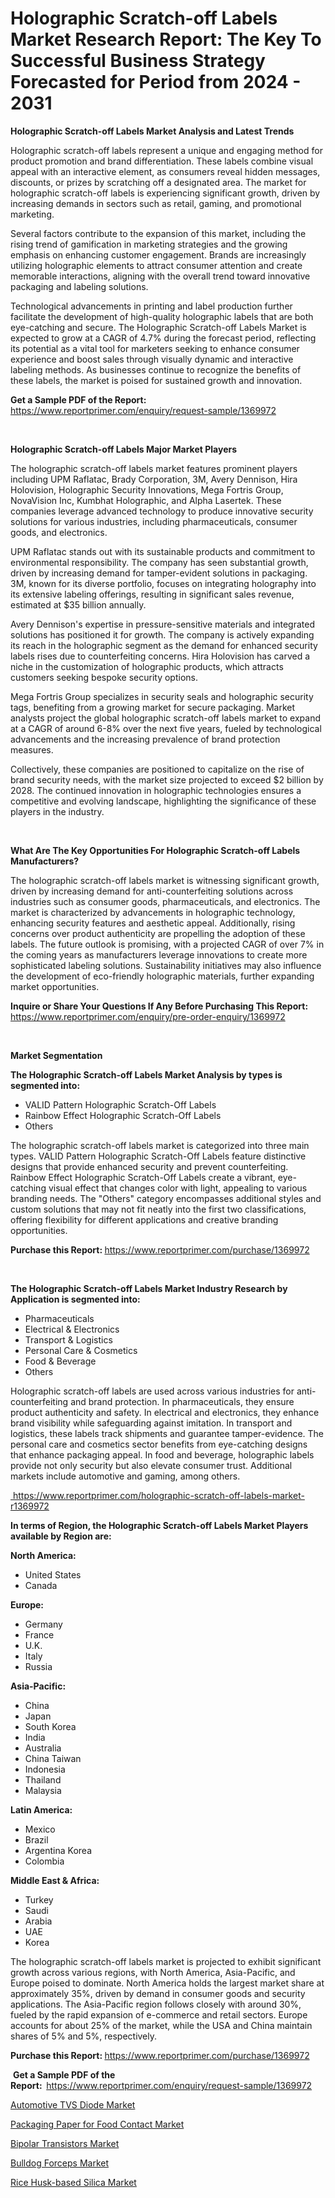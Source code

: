 <p><h1>Holographic Scratch-off Labels Market Research Report: The Key To Successful Business Strategy Forecasted for Period from 2024 - 2031</h1></p><p><strong>Holographic Scratch-off Labels Market Analysis and Latest Trends</strong></p>
<p><p>Holographic scratch-off labels represent a unique and engaging method for product promotion and brand differentiation. These labels combine visual appeal with an interactive element, as consumers reveal hidden messages, discounts, or prizes by scratching off a designated area. The market for holographic scratch-off labels is experiencing significant growth, driven by increasing demands in sectors such as retail, gaming, and promotional marketing. </p><p>Several factors contribute to the expansion of this market, including the rising trend of gamification in marketing strategies and the growing emphasis on enhancing customer engagement. Brands are increasingly utilizing holographic elements to attract consumer attention and create memorable interactions, aligning with the overall trend toward innovative packaging and labeling solutions.</p><p>Technological advancements in printing and label production further facilitate the development of high-quality holographic labels that are both eye-catching and secure. The Holographic Scratch-off Labels Market is expected to grow at a CAGR of 4.7% during the forecast period, reflecting its potential as a vital tool for marketers seeking to enhance consumer experience and boost sales through visually dynamic and interactive labeling methods. As businesses continue to recognize the benefits of these labels, the market is poised for sustained growth and innovation.</p></p>
<p><strong>Get a Sample PDF of the Report:&nbsp;</strong> <a href="https://www.reportprimer.com/enquiry/request-sample/1369972">https://www.reportprimer.com/enquiry/request-sample/1369972</a></p>
<p>&nbsp;</p>
<p><strong>Holographic Scratch-off Labels Major Market Players</strong></p>
<p><p>The holographic scratch-off labels market features prominent players including UPM Raflatac, Brady Corporation, 3M, Avery Dennison, Hira Holovision, Holographic Security Innovations, Mega Fortris Group, NovaVision Inc, Kumbhat Holographic, and Alpha Lasertek. These companies leverage advanced technology to produce innovative security solutions for various industries, including pharmaceuticals, consumer goods, and electronics.</p><p>UPM Raflatac stands out with its sustainable products and commitment to environmental responsibility. The company has seen substantial growth, driven by increasing demand for tamper-evident solutions in packaging. 3M, known for its diverse portfolio, focuses on integrating holography into its extensive labeling offerings, resulting in significant sales revenue, estimated at $35 billion annually.</p><p>Avery Dennison's expertise in pressure-sensitive materials and integrated solutions has positioned it for growth. The company is actively expanding its reach in the holographic segment as the demand for enhanced security labels rises due to counterfeiting concerns. Hira Holovision has carved a niche in the customization of holographic products, which attracts customers seeking bespoke security options.</p><p>Mega Fortris Group specializes in security seals and holographic security tags, benefiting from a growing market for secure packaging. Market analysts project the global holographic scratch-off labels market to expand at a CAGR of around 6-8% over the next five years, fueled by technological advancements and the increasing prevalence of brand protection measures.</p><p>Collectively, these companies are positioned to capitalize on the rise of brand security needs, with the market size projected to exceed $2 billion by 2028. The continued innovation in holographic technologies ensures a competitive and evolving landscape, highlighting the significance of these players in the industry.</p></p>
<p>&nbsp;</p>
<p><strong>What Are The Key Opportunities For Holographic Scratch-off Labels Manufacturers?</strong></p>
<p><p>The holographic scratch-off labels market is witnessing significant growth, driven by increasing demand for anti-counterfeiting solutions across industries such as consumer goods, pharmaceuticals, and electronics. The market is characterized by advancements in holographic technology, enhancing security features and aesthetic appeal. Additionally, rising concerns over product authenticity are propelling the adoption of these labels. The future outlook is promising, with a projected CAGR of over 7% in the coming years as manufacturers leverage innovations to create more sophisticated labeling solutions. Sustainability initiatives may also influence the development of eco-friendly holographic materials, further expanding market opportunities.</p></p>
<p><strong>Inquire or Share Your Questions If Any Before Purchasing This Report:</strong> <a href="https://www.reportprimer.com/enquiry/pre-order-enquiry/1369972">https://www.reportprimer.com/enquiry/pre-order-enquiry/1369972</a></p>
<p>&nbsp;</p>
<p><strong>Market Segmentation</strong></p>
<p><strong>The Holographic Scratch-off Labels Market Analysis by types is segmented into:</strong></p>
<p><ul><li>VALID Pattern Holographic Scratch-Off Labels</li><li>Rainbow Effect Holographic Scratch-Off Labels</li><li>Others</li></ul></p>
<p><p>The holographic scratch-off labels market is categorized into three main types. VALID Pattern Holographic Scratch-Off Labels feature distinctive designs that provide enhanced security and prevent counterfeiting. Rainbow Effect Holographic Scratch-Off Labels create a vibrant, eye-catching visual effect that changes color with light, appealing to various branding needs. The "Others" category encompasses additional styles and custom solutions that may not fit neatly into the first two classifications, offering flexibility for different applications and creative branding opportunities.</p></p>
<p><strong>Purchase this Report:&nbsp;</strong><a href="https://www.reportprimer.com/purchase/1369972">https://www.reportprimer.com/purchase/1369972</a></p>
<p>&nbsp;</p>
<p><strong>The Holographic Scratch-off Labels Market Industry Research by Application is segmented into:</strong></p>
<p><ul><li>Pharmaceuticals</li><li>Electrical & Electronics</li><li>Transport & Logistics</li><li>Personal Care & Cosmetics</li><li>Food & Beverage</li><li>Others</li></ul></p>
<p><p>Holographic scratch-off labels are used across various industries for anti-counterfeiting and brand protection. In pharmaceuticals, they ensure product authenticity and safety. In electrical and electronics, they enhance brand visibility while safeguarding against imitation. In transport and logistics, these labels track shipments and guarantee tamper-evidence. The personal care and cosmetics sector benefits from eye-catching designs that enhance packaging appeal. In food and beverage, holographic labels provide not only security but also elevate consumer trust. Additional markets include automotive and gaming, among others.</p></p>
<p><a href="https://www.reportprimer.com/holographic-scratch-off-labels-market-r1369972">&nbsp;https://www.reportprimer.com/holographic-scratch-off-labels-market-r1369972</a></p>
<p><strong>In terms of Region, the Holographic Scratch-off Labels Market Players available by Region are:</strong></p>
<p>
    <p> <strong> North America: </strong>
        <ul>
            <li>United States</li>
            <li>Canada</li>
        </ul>
        </p> 
    <p> <strong> Europe: </strong>
        <ul>
            <li>Germany</li>
            <li>France</li>
            <li>U.K.</li>
            <li>Italy</li>
            <li>Russia</li>
        </ul>
        </p> 
    <p> <strong> Asia-Pacific: </strong>
        <ul>
            <li>China</li>
            <li>Japan</li>
            <li>South Korea</li>
            <li>India</li>
            <li>Australia</li>
            <li>China Taiwan</li>
            <li>Indonesia</li>
            <li>Thailand</li>
            <li>Malaysia</li>
        </ul>
        </p> 
    <p> <strong> Latin America: </strong>
        <ul>
            <li>Mexico</li>
            <li>Brazil</li>
            <li>Argentina Korea</li>
            <li>Colombia</li>
        </ul>
        </p> 
    <p> <strong> Middle East & Africa: </strong>
        <ul>
            <li>Turkey</li>
            <li>Saudi</li>
            <li>Arabia</li>
            <li>UAE</li>
            <li>Korea</li>
        </ul>
    </p>
    </p>
<p><p>The holographic scratch-off labels market is projected to exhibit significant growth across various regions, with North America, Asia-Pacific, and Europe poised to dominate. North America holds the largest market share at approximately 35%, driven by demand in consumer goods and security applications. The Asia-Pacific region follows closely with around 30%, fueled by the rapid expansion of e-commerce and retail sectors. Europe accounts for about 25% of the market, while the USA and China maintain shares of 5% and 5%, respectively.</p></p>
<p><strong>Purchase this Report: </strong><a href="https://www.reportprimer.com/purchase/1369972">https://www.reportprimer.com/purchase/1369972</a></p>
<p>&nbsp;<strong>Get a Sample PDF of the Report:&nbsp;&nbsp;</strong><a href="https://www.reportprimer.com/enquiry/request-sample/1369972">https://www.reportprimer.com/enquiry/request-sample/1369972</a></p>
<p><strong></strong></p>
<p><p><a href="https://medium.com/@anbariasra61/global-automotive-tvs-diode-market-by-product-type-by-application-by-region-and-companies-226b3d676ea2">Automotive TVS Diode Market</a></p><p><a href="https://issuu.com/reportprime-2/docs/packaging-paper-for-food-contact-ma_129d876427f5e0">Packaging Paper for Food Contact Market</a></p><p><a href="https://medium.com/@anbariasra61/bipolar-transistors-market-trends-and-strategic-market-insights-2024-2031-3f01ecb430cc">Bipolar Transistors Market</a></p><p><a href="https://www.linkedin.com/pulse/bulldog-forceps-market-forecasts-trends-impact-analysis-2024-vmk4c">Bulldog Forceps Market</a></p><p><a href="https://issuu.com/reportprime-2/docs/rice-husk-based-silica-market-size-_33fccdaba0f1c6">Rice Husk-based Silica Market</a></p></p>